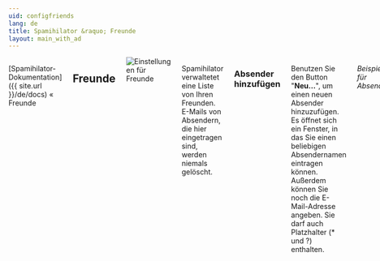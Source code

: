 ```yaml
---
uid: configfriends
lang: de
title: Spamihilator &raquo; Freunde
layout: main_with_ad
---
```


<div class="row">
<div class="twelve columns" markdown="1">

[Spamihilator-Dokumentation]({{ site.url }}/de/docs) &laquo; Freunde

## Freunde

<img src="{{ site.url }}/images/docs/de/configfriends_de.png" alt="Einstellungen für Freunde" class="docs-screenshot">

Spamihilator verwaltetet eine Liste von Ihren Freunden. E-Mails von Absendern, die hier eingetragen sind, werden niemals gelöscht.

### Absender hinzufügen

Benutzen Sie den Button "**Neu...**", um einen neuen Absender hinzuzufügen. Es öffnet sich ein Fenster, in das Sie einen beliebigen Absendernamen eintragen können. Außerdem können Sie noch die E-Mail-Adresse angeben. Sie darf auch Platzhalter (* und ?) enthalten.

_Beispiele für Absender:_

    user@server.de
    *@server.de
    werbung@*.de

Fügen Sie niemals die Adresse `*@*` zur Liste der Freunde hinzu, denn sonst erhalten Sie ausnahmslos jede E-Mail (auch, wenn sie Spam ist).
{: .notewarning }

Fügen Sie niemals Ihre eigene E-Mail-Adresse zur Liste der Freunde hinzu. Viele Spammer fälschen die Absenderadresse ihrer Spam-Mails und verwenden Ihre.
{: .notewarning }

### Eintrag ändern

Klicken Sie einen Absender an und wählen Sie dann "**Ändern...**", um einen Eintrag zu editieren.

### Eintrag entfernen

Wenn Sie einen Eintrag aus der Liste entfernen wollen, klicken Sie ihn an und wählen Sie dann den Button "**Löschen...**".

### Adressbuch importieren

Wenn Sie ein Addressbuch in Ihrem E-Mail-Programm angelegt haben, dann können Sie alle E-Mail-Adressen aus diesem Buch in die Liste einfügen.

Wenn Sie auf "**Importieren...**" klicken, erscheint ein Fenster und Sie können auswählen, ob Sie Ihr Windows Adressbuch importieren möchten oder ob Sie Adressen aus einer Textdatei hinzufügen wollen. Solche Textdateien haben oft die Endung `.csv` und können mit den meisten E-Mail-Programmen erstellt werden.

Manche E-Mail-Programme unterstützen Drag&Drop. Ziehen Sie einfach eine Nachricht aus Ihrem E-Mail-Programm mit der Maus auf die Liste, um ihren Absender hinzuzufügen.
{: .notetip }

</div>
</div>
